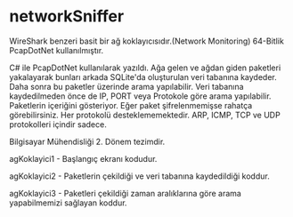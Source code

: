 # networkSniffer

WireShark benzeri basit bir ağ koklayıcısıdır.(Network Monitoring) 64-Bitlik PcapDotNet kullanılmıştır.

C# ile PcapDotNet kullanılarak yazıldı. Ağa gelen ve ağdan giden paketleri yakalayarak bunları arkada SQLite'da oluşturulan veri tabanına kaydeder. Daha sonra bu paketler üzerinde arama yapılabilir. Veri tabanına kaydedilmeden önce de IP, PORT veya Protokole göre arama yapılabilir. Paketlerin içeriğini gösteriyor. Eğer paket şifrelenmemişse rahatça görebilirsiniz. Her protokolü desteklememektedir. ARP, ICMP, TCP ve UDP protokolleri içindir sadece.

Bilgisayar Mühendisliği 2. Dönem tezimdir.

agKoklayici1 - Başlangıç ekranı kodudur.

agKoklayici2 - Paketlerin çekildiği ve veri tabanına kaydedildiği koddur.

agKoklayici3 - Paketleri çekildiği zaman aralıklarına göre arama yapabilmemizi sağlayan koddur.
